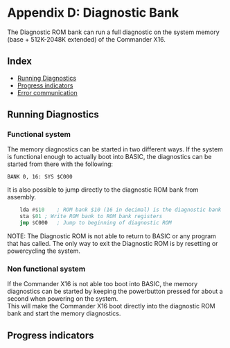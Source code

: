 
# Appendix D: Diagnostic Bank

The Diagnostic ROM bank can run a full diagnostic on the system memory (base + 512K-2048K extended) of the Commander X16.

## Index

* [Running Diagnostics](<#Running Diagnostics>)
* [Progress indicators](<#Progress Indicators>)
* [Error communication](<#Error communication>)

## Running Diagnostics
### Functional system
The memory diagnostics can be started in two different ways. If the system is functional enough to actually boot into BASIC, the diagnostics can be started from there with the following:  
```BASIC
BANK 0, 16: SYS $C000
```

It is also possible to jump directly to the diagnostic ROM bank from assembly.  
```asm
	lda	#$10	; ROM bank $10 (16 in decimal) is the diagnostic bank
	sta	$01	; Write ROM bank to ROM bank registers
	jmp	$C000	; Jump to beginning of diagnostic ROM
```  

NOTE: The Diagnostic ROM is not able to return to BASIC or any program that has called. The only way to exit the Diagnostic ROM is by resetting or powercycling the system.
### Non functional system
If the Commander X16 is not able too boot into BASIC, the memory diagnostics can be started by keeping the powerbutton pressed for about a second when powering on the system.  
This will make the Commander X16 boot directly into the diagnostic ROM bank and start the memory diagnostics.

## Progress indicators

<!-- For PDF formatting -->
<div class="page-break"></div>
